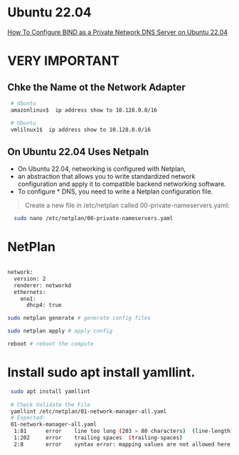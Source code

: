 # Ubuntu 22.04

[How To Configure BIND as a Private Network DNS Server on Ubuntu 22.04](https://www.digitalocean.com/community/tutorials/how-to-configure-bind-as-a-private-network-dns-server-on-ubuntu-22-04)


# VERY IMPORTANT
## Chke the Name ot the Network Adapter
```bash
 # Ubuntu
 amazonlinux$  ip address show to 10.128.0.0/16 

 # Ubuntu
 vmlilnux1$  ip address show to 10.128.0.0/16 

```

## On Ubuntu 22.04 Uses Netpaln
* On Ubuntu 22.04, networking is configured with Netplan, 
* an abstraction that allows you to write standardized network configuration and apply it to compatible backend networking software. 
* To configure * DNS, you need to write a Netplan configuration file.
> Create a new file in /etc/netplan called 00-private-nameservers.yaml:
```bash
  sudo nano /etc/netplan/00-private-nameservers.yaml
```

# NetPlan
```bash

network:
  version: 2
  renderer: networkd
  ethernets:
    eno1:
      dhcp4: true

sudo netplan generate # generate config files

sudo netplan apply # apply config

reboot # reboot the compute
```
# Install sudo apt install yamllint.
```bash
 sudo apt install yamllint
 
 # Check Validate the File
 yamllint /etc/netplan/01-network-manager-all.yaml
 # Expected:
 01-network-manager-all.yaml
  1:81      error    line too long (203 > 80 characters)  (line-length)
  1:202     error    trailing spaces  (trailing-spaces)
  2:8       error    syntax error: mapping values are not allowed here (syntax)

```